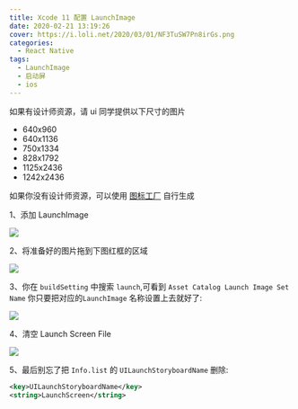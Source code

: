```yaml
---
title: Xcode 11 配置 LaunchImage
date: 2020-02-21 13:19:26
cover: https://i.loli.net/2020/03/01/NF3TuSW7Pn8irGs.png
categories:
  - React Native
tags:
  - LaunchImage
  - 启动屏
  - ios
---
```


如果有设计师资源，请 ui 同学提供以下尺寸的图片

- 640x960
- 640x1136
- 750x1334
- 828x1792
- 1125x2436
- 1242x2436

如果你没有设计师资源，可以使用 [图标工厂](https://icon.wuruihong.com/) 自行生成

1、添加 LaunchImage

![](https://i.loli.net/2019/09/16/SpIYPmE7MHTzw6o.png)

2、将准备好的图片拖到下图红框的区域

![](https://i.loli.net/2019/09/16/bBO1u4PAaWLdMqV.png)

3、你在 `buildSetting` 中搜索 `launch`,可看到 `Asset Catalog Launch Image Set Name` 你只要把对应的`LaunchImage` 名称设置上去就好了:

![](https://i.loli.net/2020/02/21/dXqnrGc2sWK4aVP.png)

4、清空 Launch Screen File

![](https://i.loli.net/2020/02/21/oyFKjUY1RZwtf45.png)

5、最后别忘了把 `Info.list` 的 `UILaunchStoryboardName` 删除:

```xml
<key>UILaunchStoryboardName</key>
<string>LaunchScreen</string>
```
